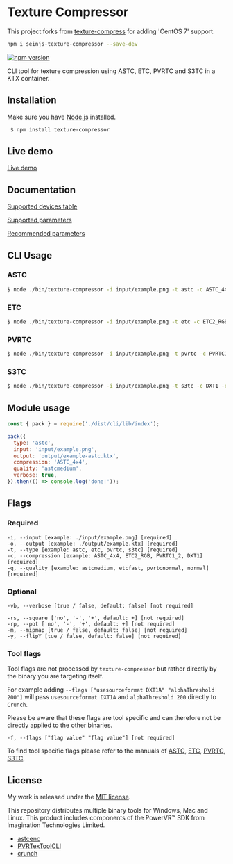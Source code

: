 # Texture Compressor

This project forks from [texture-compress](https://github.com/TimvanScherpenzeel/texture-compressor) for adding 'CentOS 7' support.

```sh
npm i seinjs-texture-compressor --save-dev
```

[![npm version](https://badge.fury.io/js/texture-compressor.svg)](https://badge.fury.io/js/texture-compressor)

CLI tool for texture compression using ASTC, ETC, PVRTC and S3TC in a KTX container.

## Installation

Make sure you have [Node.js](http://nodejs.org/) installed.

```sh
 $ npm install texture-compressor
```

## Live demo

[Live demo](https://timvanscherpenzeel.github.io/texture-compressor/)

## Documentation

[Supported devices table](docs/SUPPORTED_DEVICES_TABLE.md)

[Supported parameters](docs/SUPPORTED_PARAMETERS.md)

[Recommended parameters](docs/RECOMMENDED_PARAMETERS.md)

## CLI Usage

### ASTC

```sh
$ node ./bin/texture-compressor -i input/example.png -t astc -c ASTC_4x4 -q astcmedium -o output/example-astc.ktx -y -m -vb
```

### ETC

```sh
$ node ./bin/texture-compressor -i input/example.png -t etc -c ETC2_RGB -q etcfast -o output/example-etc.ktx -y -m -vb
```

### PVRTC

```sh
$ node ./bin/texture-compressor -i input/example.png -t pvrtc -c PVRTC1_2 -q pvrtcnormal -o output/example-pvrtc.ktx -y -m -vb
```

### S3TC

```sh
$ node ./bin/texture-compressor -i input/example.png -t s3tc -c DXT1 -q normal -o output/example-s3tc.ktx -y -m -vb
```

## Module usage

```js
const { pack } = require('./dist/cli/lib/index');

pack({
  type: 'astc',
  input: 'input/example.png',
  output: 'output/example-astc.ktx',
  compression: 'ASTC_4x4',
  quality: 'astcmedium',
  verbose: true,
}).then(() => console.log('done!'));
```

## Flags

### Required

    -i, --input [example: ./input/example.png] [required]
    -o, --output [example: ./output/example.ktx] [required]
    -t, --type [example: astc, etc, pvrtc, s3tc] [required]
    -c, --compression [example: ASTC_4x4, ETC2_RGB, PVRTC1_2, DXT1] [required]
    -q, --quality [example: astcmedium, etcfast, pvrtcnormal, normal] [required]

### Optional

    -vb, --verbose [true / false, default: false] [not required]

    -rs, --square ['no', '-', '+', default: +] [not required]
    -rp, --pot ['no', '-', '+', default: +] [not required]
    -m, --mipmap [true / false, default: false] [not required]
    -y, --flipY [tue / false, default: false] [not required]

### Tool flags

Tool flags are not processed by `texture-compressor` but rather directly by the binary you are targeting itself.

For example adding `--flags ["usesourceformat DXT1A" "alphaThreshold 200"]` will pass `usesourceformat DXT1A` and `alphaThreshold 200` directly to `Crunch`.

Please be aware that these flags are tool specific and can therefore not be directly applied to the other binaries.

    -f, --flags ["flag value" "flag value"] [not required]

To find tool specific flags please refer to the manuals of [ASTC](http://cdn.imgtec.com/sdk-documentation/PVRTexTool.User+Manual.pdf), [ETC](http://cdn.imgtec.com/sdk-documentation/PVRTexTool.User+Manual.pdf), [PVRTC](http://cdn.imgtec.com/sdk-documentation/PVRTexTool.User+Manual.pdf), [S3TC](https://github.com/BinomialLLC/crunch/blob/235946f7a1cf8b9c97e8bf0e8062d5439a51dec7/crunch/crunch.cpp#L70-L181).

## License

My work is released under the [MIT license](https://raw.githubusercontent.com/TimvanScherpenzeel/texture-compressor/master/LICENSE).

This repository distributes multiple binary tools for Windows, Mac and Linux.
This product includes components of the PowerVR™ SDK from Imagination Technologies Limited.

- [astcenc](https://raw.githubusercontent.com/ARM-software/astc-encoder/master/license.txt)
- [PVRTexToolCLI](https://community.imgtec.com/developers/powervr/sdk-end-user-licence-agreement/)
- [crunch](https://raw.githubusercontent.com/BinomialLLC/crunch/master/license.txt)
